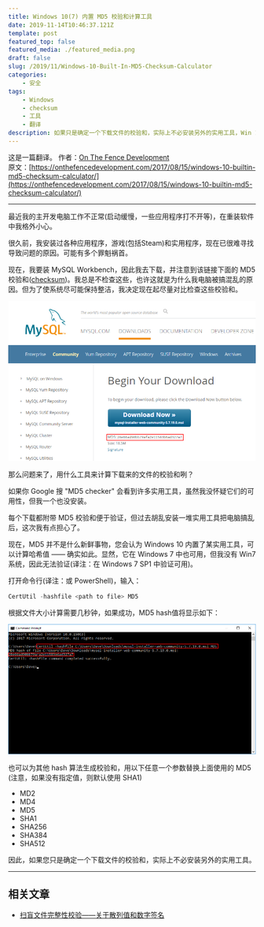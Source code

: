 ```yaml
---
title: Windows 10(7) 内置 MD5 校验和计算工具
date: 2019-11-14T10:46:37.121Z
template: post
featured_top: false
featured_media: ./featured_media.png
draft: false
slug: /2019/11/Windows-10-Built-In-MD5-Checksum-Calculator
categories: 
    - 安全
tags:
    - Windows
    - checksum
    - 工具
    - 翻译
description: 如果只是确定一个下载文件的校验和，实际上不必安装另外的实用工具，Win 10 自带的命令 CertUtil 就能搞定。
---
```


<!-- endExcerpt -->

这是一篇翻译。
作者：[On The Fence Development](https://onthefencedevelopment.com/)  
原文：[https://onthefencedevelopment.com/2017/08/15/windows-10-builtin-md5-checksum-calculator/](https://onthefencedevelopment.com/2017/08/15/windows-10-builtin-md5-checksum-calculator/)

---

最近我的主开发电脑工作不正常(启动缓慢，一些应用程序打不开等)，在重装软件中我格外小心。

很久前，我安装过各种应用程序，游戏(包括Steam)和实用程序，现在已很难寻找导致问题的原因。可能有多个罪魁祸首。

现在，我要装 MySQL Workbench，因此我去下载，并注意到该链接下面的 MD5 校验和([checksum](https://zh.wikipedia.org/zh-cn/%E6%A0%A1%E9%AA%8C%E5%92%8C))。我总是不检查这些，也许这就是为什么我电脑被搞混乱的原因。但为了使系统尽可能保持整洁，我决定现在起尽量对比检查这些校验和。

![](./f6b10-mysql-workbench-download.png)

那么问题来了，用什么工具来计算下载来的文件的校验和咧？

如果你 Google 搜 "MD5 checker" 会看到许多实用工具，虽然我没怀疑它们的可用性，但我一个也没安装。

每个下载都附带 MD5 校验和便于验证，但过去胡乱安装一堆实用工具把电脑搞乱后，这次我有点担心了。

现在，MD5 并不是什么新鲜事物，您会认为 Windows 10 内置了某实用工具，可以计算哈希值 —— 确实如此。显然，它在 Windows 7 中也可用，但我没有 Win7 系统，因此无法验证(译注：在 Windows 7 SP1 中验证可用)。

打开命令行(译注：或 PowerShell)，输入：

```powershell
CertUtil -hashfile <path to file> MD5
```

根据文件大小计算需要几秒钟，如果成功，MD5 hash值将显示如下：

![](./08acc-certutil-mysql.png)

也可以为其他 hash 算法生成校验和，用以下任意一个参数替换上面使用的 MD5 (注意，如果没有指定值，则默认使用 SHA1)

* MD2
* MD4
* MD5
* SHA1
* SHA256
* SHA384
* SHA512

因此，如果您只是确定一个下载文件的校验和，实际上不必安装另外的实用工具。

---

## 相关文章
- [扫盲文件完整性校验——关于散列值和数字签名](https://program-think.blogspot.com/2013/02/file-integrity-check.html)
